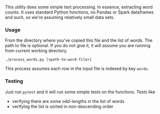 This utility does some simple text processing. In essence, extracting word counts.
It uses standard Python functions, no Pandas or Spark dataframes and such, so we're assuming
relatively small data sets.

### Usage ###
From the directory where you've copied this file and the list of words. The path to file is optional.
If you do not give it, it will assume you are running from current working directory.

```
./process_words.py [<path-to-word-file>]
```

This process assumes each row in the input file is indexed by key `words`.

### Testing ###
Just run `pytest` and it will run some simple tests on the functions. Tests like
* verifying there are some odd-lengths in the list of words
* verifying the list is sorted in non-descending order


